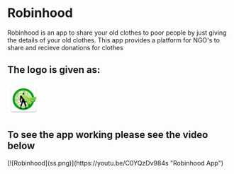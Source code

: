 # Robinhood
Robinhood is an app to share your old clothes to poor people by just giving the details of your old clothes. This app provides a platform for NGO's to share and recieve donations for clothes


<h2>The logo is given as:</h2>
<img src ="main/res/mipmap-hdpi/superman_square.png" >

<h2>To see the app working please see the video below</h2>
[![Robinhood](ss.png)](https://youtu.be/C0YQzDv984s "Robinhood App")
